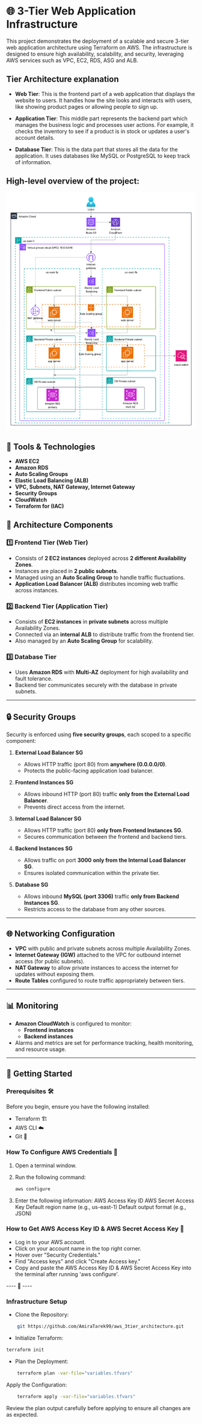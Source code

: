 # 🌐 3-Tier Web Application Infrastructure

This project demonstrates the deployment of a scalable and secure 3-tier web application architecture using Terraform on AWS. The infrastructure is designed to ensure high availability, scalability, and security, leveraging AWS services such as VPC, EC2, RDS, ASG and ALB.


## Tier Architecture explanation

- **Web Tier**: This is the frontend part of a web application that displays the website to users. It handles how the site looks and interacts with users, like showing product pages or allowing people to sign up.

- **Application Tier**: This middle part represents the backend part which manages the business logic and processes user actions. For example, it checks the inventory to see if a product is in stock or updates a user's account details.

- **Database Tier**: This is the data part that stores all the data for the application. It uses databases like MySQL or PostgreSQL to keep track of information.


## High-level overview of the project:
![Architecture](/diagram/aws-3tier-architecture-diagram2.png)


## 🚀 Tools & Technologies 

- **AWS EC2**
- **Amazon RDS**
- **Auto Scaling Groups**
- **Elastic Load Balancing (ALB)**
- **VPC, Subnets, NAT Gateway, Internet Gateway**
- **Security Groups**
- **CloudWatch**
- **Terraform for (IAC)** 

## 🧱 Architecture Components

### 1️⃣ **Frontend Tier (Web Tier)**
- Consists of **2 EC2 instances** deployed across **2 different Availability Zones**.
- Instances are placed in **2 public subnets**.
- Managed using an **Auto Scaling Group** to handle traffic fluctuations.
- **Application Load Balancer (ALB)** distributes incoming web traffic across instances.

### 2️⃣ **Backend Tier (Application Tier)**
- Consists of **EC2 instances** in **private subnets** across multiple Availability Zones.
- Connected via an **internal ALB** to distribute traffic from the frontend tier.
- Also managed by an **Auto Scaling Group** for scalability.

### 3️⃣ **Database Tier**
- Uses **Amazon RDS** with **Multi-AZ** deployment for high availability and fault tolerance.
- Backend tier communicates securely with the database in private subnets.

---

## 🔒 Security Groups

Security is enforced using **five security groups**, each scoped to a specific component:

1. **External Load Balancer SG**
   - Allows HTTP traffic (port 80) from **anywhere (0.0.0.0/0)**.
   - Protects the public-facing application load balancer.

2. **Frontend Instances SG**
   - Allows inbound HTTP (port 80) traffic **only from the External Load Balancer**.
   - Prevents direct access from the internet.

3. **Internal Load Balancer SG**
   - Allows HTTP traffic (port 80) **only from Frontend Instances SG**.
   - Secures communication between the frontend and backend tiers.

4. **Backend Instances SG**
   - Allows traffic on port **3000** **only from the Internal Load Balancer SG**.
   - Ensures isolated communication within the private tier.

5. **Database SG**
   - Allows inbound **MySQL (port 3306)** traffic **only from Backend Instances SG**.
   - Restricts access to the database from any other sources.

---

## 🌐 Networking Configuration

- **VPC** with public and private subnets across multiple Availability Zones.
- **Internet Gateway (IGW)** attached to the VPC for outbound internet access (for public subnets).
- **NAT Gateway** to allow private instances to access the internet for updates without exposing them.
- **Route Tables** configured to route traffic appropriately between tiers.

---

## 📊 Monitoring

- **Amazon CloudWatch** is configured to monitor:
  - **Frontend instances**
  - **Backend instances**
- Alarms and metrics are set for performance tracking, health monitoring, and resource usage.

---
## 🚀 Getting Started

### Prerequisites 🛠️

Before you begin, ensure you have the following installed:

- Terraform 🏗️
- AWS CLI ☁️
- Git 🐙

### How To Configure AWS Credentials 🔑

1. Open a terminal window.
2. Run the following command:

    ```bash
    aws configure
    ```

3. Enter the following information:
    AWS Access Key ID
    AWS Secret Access Key
    Default region name (e.g., us-east-1)
    Default output format (e.g., JSON)

### How to Get AWS Access Key ID & AWS Secret Access Key 🔑

- Log in to your AWS account.
- Click on your account name in the top right corner.
- Hover over "Security Credentials."
- Find "Access keys" and click "Create Access key."
- Copy and paste the AWS Access Key ID & AWS Secret Access Key into the terminal after running 'aws configure'.

---- 🌟 ----

### Infrastructure Setup

- Clone the Repository:

```bash
    git https://github.com/AmiraTarek99/aws_3tier_architecture.git
```

- Initialize Terraform:

```bash
terraform init
```

- Plan the Deployment:

```bash
    terraform plan -var-file="variables.tfvars"
```

Apply the Configuration:

```bash
    terraform apply -var-file="variables.tfvars"
```

Review the plan output carefully before applying to ensure all changes are as expected.




